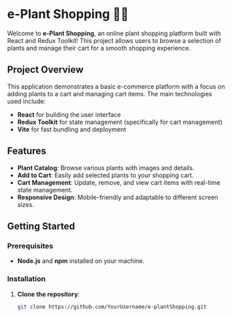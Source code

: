 # e-Plant Shopping 🌱🛒

Welcome to **e-Plant Shopping**, an online plant shopping platform built with React and Redux Toolkit! This project allows users to browse a selection of plants and manage their cart for a smooth shopping experience.

## Project Overview

This application demonstrates a basic e-commerce platform with a focus on adding plants to a cart and managing cart items. The main technologies used include:
- **React** for building the user interface
- **Redux Toolkit** for state management (specifically for cart management)
- **Vite** for fast bundling and deployment

## Features

- **Plant Catalog**: Browse various plants with images and details.
- **Add to Cart**: Easily add selected plants to your shopping cart.
- **Cart Management**: Update, remove, and view cart items with real-time state management.
- **Responsive Design**: Mobile-friendly and adaptable to different screen sizes.

## Getting Started

### Prerequisites

- **Node.js** and **npm** installed on your machine.

### Installation

1. **Clone the repository**:
   ```bash
   git clone https://github.com/YourUsername/e-plantShopping.git
